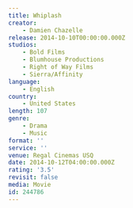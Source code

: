 ```yaml
---
title: Whiplash
creator:
    - Damien Chazelle
release: 2014-10-10T00:00:00.000Z
studios:
    - Bold Films
    - Blumhouse Productions
    - Right of Way Films
    - Sierra/Affinity
language:
    - English
country:
    - United States
length: 107
genre:
    - Drama
    - Music
format: ''
service: ''
venue: Regal Cinemas USQ
date: 2014-10-12T04:00:00.000Z
rating: '3.5'
revisit: false
media: Movie
id: 244786
---
```



